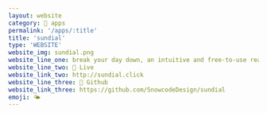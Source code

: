 ```yaml
---
layout: website
category: 🏬 apps
permalink: '/apps/:title'
title: 'sundial'
type: 'WEBSITE'
website_img: sundial.png
website_line_one: break your day down, an intuitive and free-to-use react / node.js app. built for PeerPal as a weekend project to demonstrate the capabilities of these UI/UX techniques. enjoy as as demonstration of a hackathon-style product.
website_line_two: 🚀 Live
website_link_two: http://sundial.click
website_line_three: 🚧 Github
website_link_three: https://github.com/SnowcodeDesign/sundial
emoji: 🌤 
---
```

